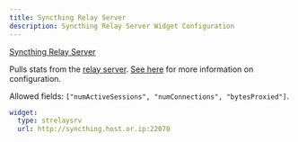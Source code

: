 ```yaml
---
title: Syncthing Relay Server
description: Syncthing Relay Server Widget Configuration
---
```


[Syncthing Relay Server](https://github.com/syncthing/syncthing)

Pulls stats from the [relay server](https://docs.syncthing.net/users/strelaysrv.html). [See here](https://github.com/gethomepage/homepage/pull/230#issuecomment-1253053472) for more information on configuration.

Allowed fields: `["numActiveSessions", "numConnections", "bytesProxied"]`.

```yaml
widget:
  type: strelaysrv
  url: http://syncthing.host.or.ip:22070
```
